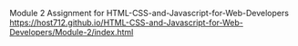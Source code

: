 Module 2 Assignment for HTML-CSS-and-Javascript-for-Web-Developers
https://host712.github.io/HTML-CSS-and-Javascript-for-Web-Developers/Module-2/index.html
